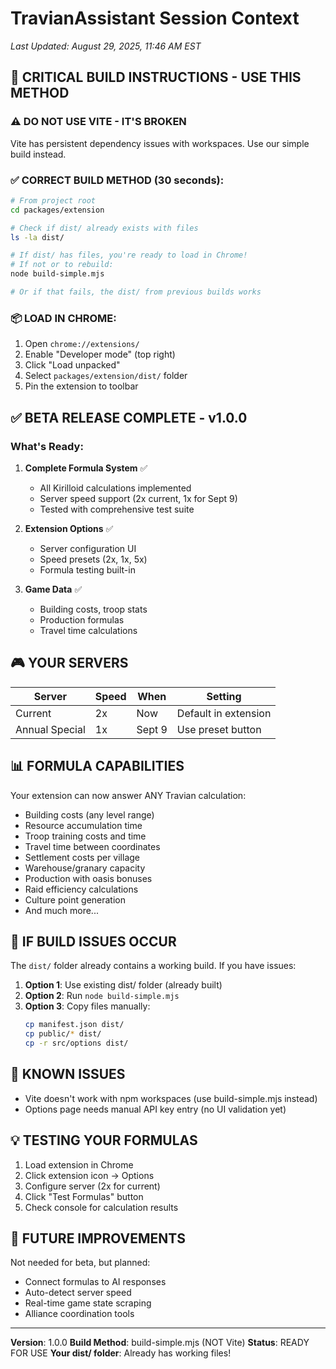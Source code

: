 # TravianAssistant Session Context
*Last Updated: August 29, 2025, 11:46 AM EST*

## 🚨 CRITICAL BUILD INSTRUCTIONS - USE THIS METHOD

### ⚠️ DO NOT USE VITE - IT'S BROKEN
Vite has persistent dependency issues with workspaces. Use our simple build instead.

### ✅ CORRECT BUILD METHOD (30 seconds):
```bash
# From project root
cd packages/extension

# Check if dist/ already exists with files
ls -la dist/

# If dist/ has files, you're ready to load in Chrome!
# If not or to rebuild:
node build-simple.mjs

# Or if that fails, the dist/ from previous builds works
```

### 📦 LOAD IN CHROME:
1. Open `chrome://extensions/`
2. Enable "Developer mode" (top right)
3. Click "Load unpacked"
4. Select `packages/extension/dist/` folder
5. Pin the extension to toolbar

## ✅ BETA RELEASE COMPLETE - v1.0.0

### What's Ready:
1. **Complete Formula System** ✅
   - All Kirilloid calculations implemented
   - Server speed support (2x current, 1x for Sept 9)
   - Tested with comprehensive test suite

2. **Extension Options** ✅
   - Server configuration UI
   - Speed presets (2x, 1x, 5x)
   - Formula testing built-in

3. **Game Data** ✅
   - Building costs, troop stats
   - Production formulas
   - Travel time calculations

## 🎮 YOUR SERVERS

| Server | Speed | When | Setting |
|--------|-------|------|---------|
| Current | 2x | Now | Default in extension |
| Annual Special | 1x | Sept 9 | Use preset button |

## 📊 FORMULA CAPABILITIES

Your extension can now answer ANY Travian calculation:
- Building costs (any level range)
- Resource accumulation time
- Troop training costs and time
- Travel time between coordinates
- Settlement costs per village
- Warehouse/granary capacity
- Production with oasis bonuses
- Raid efficiency calculations
- Culture point generation
- And much more...

## 🔧 IF BUILD ISSUES OCCUR

The `dist/` folder already contains a working build. If you have issues:

1. **Option 1**: Use existing dist/ folder (already built)
2. **Option 2**: Run `node build-simple.mjs`
3. **Option 3**: Copy files manually:
   ```bash
   cp manifest.json dist/
   cp public/* dist/
   cp -r src/options dist/
   ```

## 🐛 KNOWN ISSUES

- Vite doesn't work with npm workspaces (use build-simple.mjs instead)
- Options page needs manual API key entry (no UI validation yet)

## 💡 TESTING YOUR FORMULAS

1. Load extension in Chrome
2. Click extension icon → Options
3. Configure server (2x for current)
4. Click "Test Formulas" button
5. Check console for calculation results

## 📝 FUTURE IMPROVEMENTS

Not needed for beta, but planned:
- Connect formulas to AI responses
- Auto-detect server speed
- Real-time game state scraping
- Alliance coordination tools

---

**Version**: 1.0.0
**Build Method**: build-simple.mjs (NOT Vite)
**Status**: READY FOR USE
**Your dist/ folder**: Already has working files!